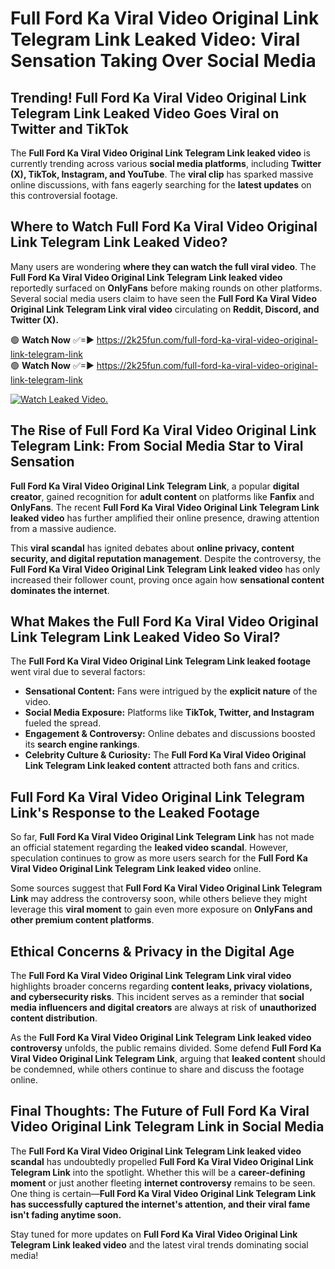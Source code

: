 # Full Ford Ka Viral Video Original Link Telegram Link Leaked Video: Viral Sensation Taking Over Social Media

## **Trending! Full Ford Ka Viral Video Original Link Telegram Link Leaked Video Goes Viral on Twitter and TikTok**
The **Full Ford Ka Viral Video Original Link Telegram Link leaked video** is currently trending across various **social media platforms**, including **Twitter (X), TikTok, Instagram, and YouTube**. The **viral clip** has sparked massive online discussions, with fans eagerly searching for the **latest updates** on this controversial footage.

## **Where to Watch Full Ford Ka Viral Video Original Link Telegram Link Leaked Video?**
Many users are wondering **where they can watch the full viral video**. The **Full Ford Ka Viral Video Original Link Telegram Link leaked video** reportedly surfaced on **OnlyFans** before making rounds on other platforms. Several social media users claim to have seen the **Full Ford Ka Viral Video Original Link Telegram Link viral video** circulating on **Reddit, Discord, and Twitter (X).**

🟢 **Watch Now** ✅=► https://2k25fun.com/full-ford-ka-viral-video-original-link-telegram-link  
🟢 **Watch Now** ✅=► https://2k25fun.com/full-ford-ka-viral-video-original-link-telegram-link  

[![Watch Leaked Video.](https://miro.medium.com/v2/resize:fit:828/format:webp/1*cilzJN44JGOrTw9NJCrNHA.gif "Watch Leaked Video")](https://2k25fun.com/full-ford-ka-viral-video-original-link-telegram-link)

## **The Rise of Full Ford Ka Viral Video Original Link Telegram Link: From Social Media Star to Viral Sensation**
**Full Ford Ka Viral Video Original Link Telegram Link**, a popular **digital creator**, gained recognition for **adult content** on platforms like **Fanfix** and **OnlyFans**. The recent **Full Ford Ka Viral Video Original Link Telegram Link leaked video** has further amplified their online presence, drawing attention from a massive audience.

This **viral scandal** has ignited debates about **online privacy, content security, and digital reputation management**. Despite the controversy, the **Full Ford Ka Viral Video Original Link Telegram Link leaked video** has only increased their follower count, proving once again how **sensational content dominates the internet**.

## **What Makes the Full Ford Ka Viral Video Original Link Telegram Link Leaked Video So Viral?**
The **Full Ford Ka Viral Video Original Link Telegram Link leaked footage** went viral due to several factors:
- **Sensational Content:** Fans were intrigued by the **explicit nature** of the video.
- **Social Media Exposure:** Platforms like **TikTok, Twitter, and Instagram** fueled the spread.
- **Engagement & Controversy:** Online debates and discussions boosted its **search engine rankings**.
- **Celebrity Culture & Curiosity:** The **Full Ford Ka Viral Video Original Link Telegram Link leaked content** attracted both fans and critics.

## **Full Ford Ka Viral Video Original Link Telegram Link's Response to the Leaked Footage**
So far, **Full Ford Ka Viral Video Original Link Telegram Link** has not made an official statement regarding the **leaked video scandal**. However, speculation continues to grow as more users search for the **Full Ford Ka Viral Video Original Link Telegram Link leaked video** online.

Some sources suggest that **Full Ford Ka Viral Video Original Link Telegram Link** may address the controversy soon, while others believe they might leverage this **viral moment** to gain even more exposure on **OnlyFans and other premium content platforms**.

## **Ethical Concerns & Privacy in the Digital Age**
The **Full Ford Ka Viral Video Original Link Telegram Link viral video** highlights broader concerns regarding **content leaks, privacy violations, and cybersecurity risks**. This incident serves as a reminder that **social media influencers and digital creators** are always at risk of **unauthorized content distribution**.

As the **Full Ford Ka Viral Video Original Link Telegram Link leaked video controversy** unfolds, the public remains divided. Some defend **Full Ford Ka Viral Video Original Link Telegram Link**, arguing that **leaked content** should be condemned, while others continue to share and discuss the footage online.

## **Final Thoughts: The Future of Full Ford Ka Viral Video Original Link Telegram Link in Social Media**
The **Full Ford Ka Viral Video Original Link Telegram Link leaked video scandal** has undoubtedly propelled **Full Ford Ka Viral Video Original Link Telegram Link** into the spotlight. Whether this will be a **career-defining moment** or just another fleeting **internet controversy** remains to be seen. One thing is certain—**Full Ford Ka Viral Video Original Link Telegram Link has successfully captured the internet's attention, and their viral fame isn't fading anytime soon.**

Stay tuned for more updates on **Full Ford Ka Viral Video Original Link Telegram Link leaked video** and the latest viral trends dominating social media!